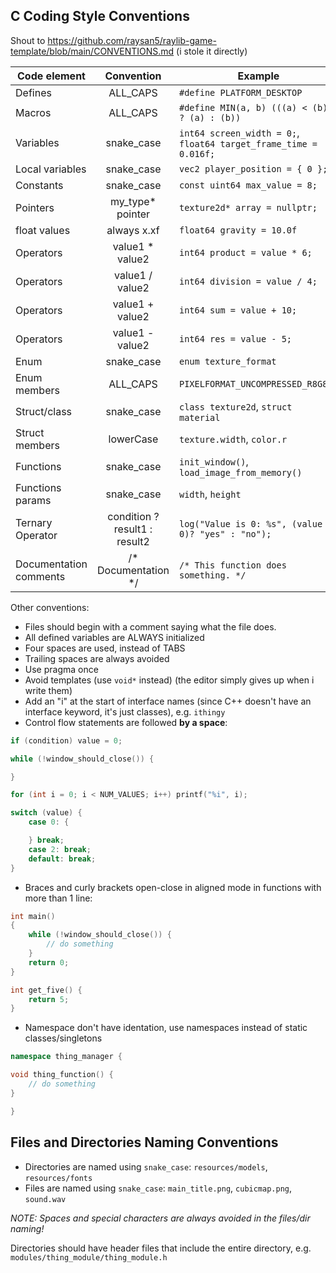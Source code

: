 ## C Coding Style Conventions

Shout to https://github.com/raysan5/raylib-game-template/blob/main/CONVENTIONS.md (i stole it directly)

Code element | Convention | Example
--- | :---: | ---
Defines | ALL_CAPS | `#define PLATFORM_DESKTOP`
Macros | ALL_CAPS | `#define MIN(a, b) (((a) < (b)) ? (a) : (b))`
Variables | snake_case | `int64 screen_width = 0;`, `float64 target_frame_time = 0.016f;`
Local variables | snake_case | `vec2 player_position = { 0 };`
Constants | snake_case | `const uint64 max_value = 8;`
Pointers | my_type* pointer | `texture2d* array = nullptr;`
float values | always x.xf | `float64 gravity = 10.0f`
Operators | value1 * value2 | `int64 product = value * 6;`
Operators | value1 / value2 | `int64 division = value / 4;`
Operators | value1 + value2 | `int64 sum = value + 10;`
Operators | value1 - value2 | `int64 res = value - 5;`
Enum | snake_case | `enum texture_format`
Enum members | ALL_CAPS | `PIXELFORMAT_UNCOMPRESSED_R8G8B8`
Struct/class | snake_case | `class texture2d`, `struct material`
Struct members | lowerCase | `texture.width`, `color.r`
Functions | snake_case | `init_window()`, `load_image_from_memory()`
Functions params | snake_case | `width`, `height`
Ternary Operator | condition ? result1 : result2 | `log("Value is 0: %s", (value == 0)? "yes" : "no");`
Documentation comments | /\* Documentation \*/ | `/* This function does something. */`

Other conventions:
 - Files should begin with a comment saying what the file does.
 - All defined variables are ALWAYS initialized
 - Four spaces are used, instead of TABS
 - Trailing spaces are always avoided
 - Use pragma once
 - Avoid templates (use `void*` instead) (the editor simply gives up when i write them)
 - Add an "i" at the start of interface names (since C++ doesn't have an interface keyword, it's just classes), e.g. `ithingy`
 - Control flow statements are followed **by a space**:
```c
if (condition) value = 0;

while (!window_should_close()) {

}

for (int i = 0; i < NUM_VALUES; i++) printf("%i", i);

switch (value) {
    case 0: {

    } break;
    case 2: break;
    default: break;
}
```
 - Braces and curly brackets open-close in aligned mode in functions with more than 1 line:
```c
int main()
{
    while (!window_should_close()) {
        // do something
    }
    return 0;
}

int get_five() {
    return 5;
}
```
 - Namespace don't have identation, use namespaces instead of static classes/singletons
```cpp
namespace thing_manager {

void thing_function() {
    // do something
}

}
```

## Files and Directories Naming Conventions

  - Directories are named using `snake_case`: `resources/models`, `resources/fonts`
  - Files are named using `snake_case`: `main_title.png`, `cubicmap.png`, `sound.wav`

_NOTE: Spaces and special characters are always avoided in the files/dir naming!_

Directories should have header files that include the entire directory, e.g. `modules/thing_module/thing_module.h`